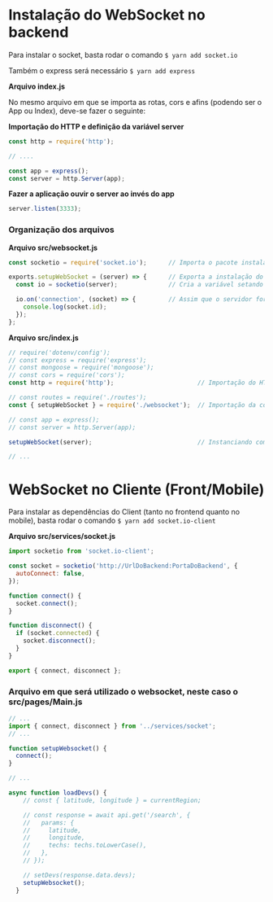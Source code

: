 # Instalação do WebSocket no backend

Para instalar o socket, basta rodar o comando `$ yarn add socket.io`

Também o express será necessário `$ yarn add express`

**Arquivo index.js**

No mesmo arquivo em que se importa as rotas, cors e afins (podendo ser o App ou Index), deve-se fazer o seguinte:

**Importação do HTTP e definição da variável server**

```js
const http = require('http');

// ....

const app = express();
const server = http.Server(app);
```

**Fazer a aplicação ouvir o server ao invés do app**

```js
server.listen(3333);
```

### Organização dos arquivos

**Arquivo src/websocket.js**
```js
const socketio = require('socket.io');      // Importa o pacote instalado anteriormente

exports.setupWebSocket = (server) => {      // Exporta a instalação do WebSocket (não como padrão) recebendo o server como parâmetro
  const io = socketio(server);              // Cria a variável setando o server como objeto do socket

  io.on('connection', (socket) => {         // Assim que o servidor for conectado, ele recebe o socket e dispara uma função
    console.log(socket.id);
  });
};
```

**Arquivo src/index.js**

```js
// require('dotenv/config');
// const express = require('express');
// const mongoose = require('mongoose');
// const cors = require('cors');
const http = require('http');                       // Importação do HTTP citado anteriormente

// const routes = require('./routes');
const { setupWebSocket } = require('./websocket');  // Importação da configuração do WebSocket

// const app = express();
// const server = http.Server(app);

setupWebSocket(server);                             // Instanciando como servidor do websocket e enviando para o arquivo de configurações externo

// ...
```

# WebSocket no Cliente (Front/Mobile)

Para instalar as dependências do Client (tanto no frontend quanto no mobile), basta rodar o comando `$ yarn add socket.io-client`

**Arquivo src/services/socket.js**

```js
import socketio from 'socket.io-client';

const socket = socketio('http://UrlDoBackend:PortaDoBackend', {
  autoConnect: false,
});

function connect() {
  socket.connect();
}

function disconnect() {
  if (socket.connected) {
    socket.disconnect();
  }
}

export { connect, disconnect };

```

### Arquivo em que será utilizado o websocket, neste caso o src/pages/Main.js

```js
// ...
import { connect, disconnect } from '../services/socket';
// ...

function setupWebsocket() {
  connect();
}

// ...

async function loadDevs() {
    // const { latitude, longitude } = currentRegion;

    // const response = await api.get('/search', {
    //   params: {
    //     latitude,
    //     longitude,
    //     techs: techs.toLowerCase(),
    //   },
    // });

    // setDevs(response.data.devs);
    setupWebsocket();
  }
```
